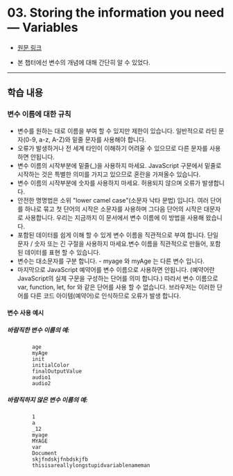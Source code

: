 # 03. Storing the information you need — Variables

* [원문 링크](https://developer.mozilla.org/ko/docs/Learn/JavaScript/First_steps/Variables)

* 본 챕터에선 변수의 개념에 대해 간단히 알 수 있었다.

---
## 학습 내용
### 변수 이름에 대한 규칙
* 변수를 원하는 대로 이름을 부여 할 수 있지만 제한이 있습니다. 일반적으로 라틴 문자(0-9, a-z, A-Z)와 밑줄 문자를 사용해야 합니다.
* 오류가 발생하거나 전 세계 타인이 이해하기 어려울 수 있으므로 다른 문자를 사용하면 안됩니다.
* 변수 이름의 시작부분에 밑줄(_)을 사용하지 마세요. JavaScript 구문에서 밑줄로 시작하는 것은 특별한 의미를 가지고 있으므로 혼란을 가져올수 있습니다.
* 변수 이름의 시작부분에 숫자를 사용하지 마세요. 허용되지 않으며 오류가 발생합니다.
* 안전한 명명법은 소위 "lower camel case"(소문자 낙타 문법) 입니다. 여러 단어를 하나로 묶고 첫 단어의 시작은 소문자를 사용하며 그다음 단어의 시작은 대문자로 사용합니다. 우리는 지금까지 이 문서에서 변수 이름에 이 방법을 사용해 왔습니다.
* 포함된 데이터를 쉽게 이해 할 수 있게 변수 이름을 직관적으로 부여 합니다. 단일 문자 / 숫자 또는 긴 구절을 사용하지 마세요.변수 이름을 직관적으로 만들어, 포함된 데이터를 표현 할 수 있습니다. 
* 변수는 대소문자를 구분 합니다. - myage 와 myAge  는 다른 변수 입니다.
* 마지막으로 JavaScript 예약어를 변수 이름으로 사용하면 안됩니다. (예약어란 JavaScript의 실제 구문을 구성하는 단어를 의미 합니다.) 따라서 변수 이름으로  var, function, let, for 와 같은 단어를 사용 할 수 없습니다. 브라우저는 이러한 단어를 다른 코드 아이템(예약어)로 인식하므로 오류가 발생 합니다.

#### 변수 사용 예시
##### 바람직한 변수 이름의 예:

            age
            myAge
            init
            initialColor
            finalOutputValue
            audio1
            audio2

##### 바람직하지 않은 변수 이름의 예:

            1
            a
            _12
            myage
            MYAGE
            var
            Document
            skjfndskjfnbdskjfb
            thisisareallylongstupidvariablenameman